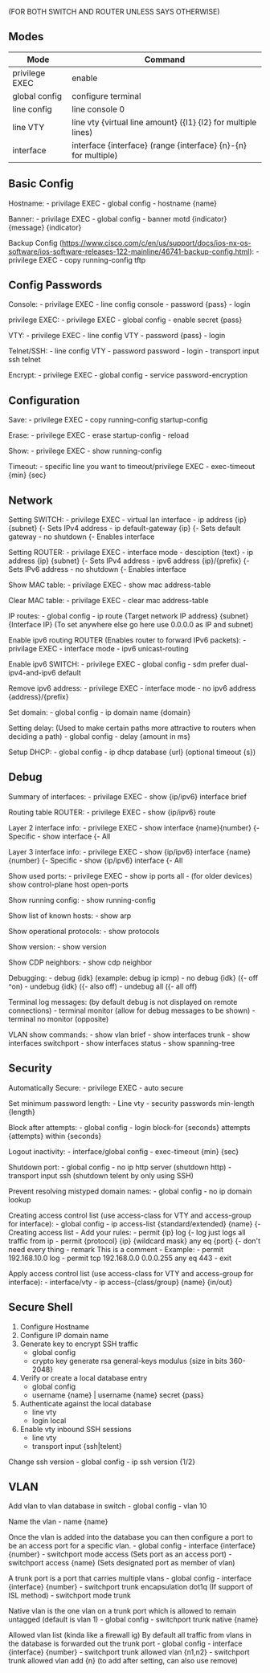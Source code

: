 
(FOR BOTH SWITCH AND ROUTER UNLESS SAYS OTHERWISE)	

## Modes
| Mode           | Command                                                        |
| -------------- | -------------------------------------------------------------- |
| privilege EXEC | enable                                                         |
| global config  | configure terminal                                             |
| line config    | line console 0                                                 |
| line VTY       | line vty {virtual line amount} ({l1} {l2} for multiple lines)  |
| interface      | interface {interface} (range {interface} {n}-{n} for multiple) |

## Basic Config
Hostname:
	- privilage EXEC
	- global config
	- hostname {name}

Banner:
	- privilage EXEC
	- global config
	- banner motd {indicator} {message} {indicator}

Backup Config (https://www.cisco.com/c/en/us/support/docs/ios-nx-os-software/ios-software-releases-122-mainline/46741-backup-config.html):
	- privilege EXEC
	- copy running-config tftp

## Config Passwords
Console:
	- privilage EXEC
	- line config console
	- password {pass}
	- login

privilege EXEC:
	- privilege EXEC
	- global config
	- enable secret {pass}

VTY:
	- privilege EXEC
	- line config VTY
	- password {pass}
	- login

Telnet/SSH:
	- line config VTY
	- password password
	- login
	- transport input ssh telnet

Encrypt:
	- privilege EXEC
	- global config
	- service password-encryption
## Configuration
Save:
	- privilege EXEC
	- copy running-config startup-config

Erase:
	- privilege EXEC
	- erase startup-config
	- reload

Show:
	- privilege EXEC
	- show running-config

Timeout:
	- specific line you want to timeout/privilege EXEC
	- exec-timeout {min} {sec}
## Network

Setting SWITCH:
	- privilege EXEC
	- virtual lan interface
	- ip address {ip} {subnet}    {- Sets IPv4 address
	- ip default-gateway {ip}      {- Sets default gateway
	- no shutdown	             {- Enables interface

Setting ROUTER:
	- privilage EXEC
	- interface mode
	- desciption {text}
	- ip address {ip} {subnet}	{- Sets IPv4 address
	- ipv6 address {ip}/{prefix} 	{- Sets IPv6 address
	- no shutdown	             	{- Enables interface

Show MAC table:
	- privilage EXEC
	- show mac address-table

Clear MAC table:
	- privilage EXEC
	- clear mac address-table

IP routes:
	- global config
	- ip route {Target network IP address} {subnet} {Interface IP}
	(To set anywhere else go here use 0.0.0.0 as IP and subnet)

Enable ipv6 routing ROUTER (Enables router to forward IPv6 packets):
	- privilage EXEC
	- interface mode
	- ipv6 unicast-routing

Enable ipv6 SWITCH:
	- privilege EXEC
	- global config
	- sdm prefer dual-ipv4-and-ipv6 default

Remove ipv6 address:
	- privilege EXEC
	- interface mode
	- no ipv6 address {address}/{prefix}

Set domain:
	- global config
	- ip domain name {domain}

Setting delay: (Used to make certain paths more attractive to routers when deciding a path)
	- global config
	- delay {amount in ms}

Setup DHCP:
	- global config
	- ip dhcp database {url} (optional timeout {s})
## Debug

Summary of interfaces:
	- privilage EXEC
	- show {ip/ipv6} interface brief

Routing table ROUTER:
	- privilege EXEC
	- show {ip/ipv6} route

Layer 2 interface info:
	- privilege EXEC
	- show interface {name}{number}	{- Specific
	- show interface		{- All

Layer 3 interface info:
	- privilege EXEC
	- show {ip/ipv6} interface {name}{number}	{- Specific
	- show {ip/ipv6} interface			{- All

Show used ports:
	- privilege EXEC
	- show ip ports all
	- (for older devices) show control-plane host open-ports

Show running config:
	- show running-config

Show list of known hosts:
	- show arp

Show operational protocols:
	- show protocols

Show version:
	- show version

Show CDP neighbors:
	- show cdp neighbor

Debugging:
	- debug {idk} (example: debug ip icmp)
	- no debug {idk} ({- off ^on)
	- undebug {idk} ({- also off)
	- undebug all ({- all off)

Terminal log messages: (by default debug is not displayed on remote connections)
	- terminal monitor (allow for debug messages to be shown)
	- terminal no monitor (opposite)

VLAN show commands:
	- show vlan brief
	- show interfaces trunk
	- show interfaces switchport
	- show interfaces status
	- show spanning-tree
## Security
Automatically Secure:
	- privilege EXEC
	- auto secure

Set minimum password length:
	- Line vty
	- security passwords min-length {length}

Block after attempts:
	- global config
	- login block-for {seconds} attempts {attempts} within {seconds}

Logout inactivity:
	- interface/global config
	- exec-timeout {min} {sec}

Shutdown port:
	- global config
	- no ip http server (shutdown http)
	- transport input ssh (shutdown telent by only using SSH)

Prevent resolving mistyped domain names:
	- global config
	- no ip domain lookup

Creating access control list (use access-class for VTY and access-group for interface):
	- global config
	- ip access-list {standard/extended} {name} {- Creating access list
	- Add your rules:
		- permit {ip} log {- log just logs all traffic from ip
		- permit {protocol} {ip} {wildcard mask} any eq {port} {- don't need every thing
		- remark This is a comment
	- Example:
		- permit 192.168.10.0 log
		- permit tcp 192.168.0.0 0.0.0.255 any eq 443
	- exit

Apply access control list (use access-class for VTY and access-group for interface):
	- interface/vty
	- ip access-{class/group} {name} {in/out}
		
## Secure Shell
1. Configure Hostname
2. Configure IP domain name
3. Generate key to encrypt SSH traffic
	- global config
	- crypto key generate rsa general-keys modulus {size in bits 360-2048}
4. Verify or create a local database entry
	- global config
	- username {name} | username {name} secret {pass}
5. Authenticate against the local database
	- line vty
	- login local
6. Enable vty inbound SSH sessions
	- line vty
	- transport input {ssh|telent}

Change ssh version
	- global config
	- ip ssh version {1/2}
## VLAN
Add vlan to vlan database in switch
	- global config
	- vlan 10

Name the vlan
	- name {name}

Once the vlan is added into the database you can then configure a port to be
an access port for a specific vlan.
	- global config
	- interface {interface} {number}
	- switchport mode access (Sets port as an access port)
	- switchport access {name} (Sets designated port as member of vlan)

A trunk port is a port that carries multiple vlans
	- global config
	- interface {interface} {number} 
	- switchport trunk encapsulation dot1q (If support of ISL method)
	- switchport mode trunk

Native vlan is the one vlan on a trunk port which is allowed to remain untagged (default is vlan 1)
	- global config
	- switchport trunk native {name}

Allowed vlan list (kinda like a firewall ig)
By default all traffic from vlans in the database is forwarded out the trunk port
	- global config
	- interface {interface} {number}
	- switchport trunk allowed vlan {n1,n2}
	- switchport trunk allowed vlan add {n} (to add after setting, can also use remove)
